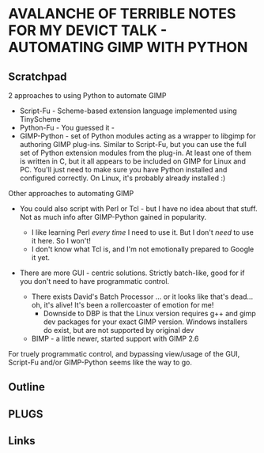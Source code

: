 
AVALANCHE OF TERRIBLE NOTES FOR MY DEVICT TALK - AUTOMATING GIMP WITH PYTHON
============================================================================

## Scratchpad

2 approaches to using Python to automate GIMP
* Script-Fu - Scheme-based extension language implemented using TinyScheme
* Python-Fu - You guessed it - 
* GIMP-Python - set of Python modules acting as a wrapper to libgimp for authoring GIMP plug-ins.  Similar to Script-Fu, but you can use the full set of Python extension modules from the plug-in.  At least one of them is written in C, but it all appears to be included on GIMP for Linux and PC.  You'll just need to make sure you have Python installed and configured correctly.  On Linux, it's probably already installed :)

Other approaches to automating GIMP
* You could also script with Perl or Tcl - but I have no idea about that stuff.  Not as much info after GIMP-Python gained in popularity.
  * I like learning Perl *every time* I need to use it.  But I don't *need* to use it here.  So I won't!
  * I don't know what Tcl is, and I'm not emotionally prepared to Google it yet.

* There are more GUI - centric solutions.  Strictly batch-like, good for if you don't need to have programmatic control.
  * There exists David's Batch Processor ... or it looks like that's dead... oh, it's alive!  It's been a rollercoaster of emotion for me!
    * Downside to DBP is that the Linux version requires g++ and gimp dev packages for your exact GIMP version.  Windows installers do exist, but are not supported by original dev
  * BIMP - a little newer, started support with GIMP 2.6

For truely programmatic control, and bypassing view/usage of the GUI, Script-Fu and/or GIMP-Python seems like the way to go.

## Outline

## PLUGS

## Links
